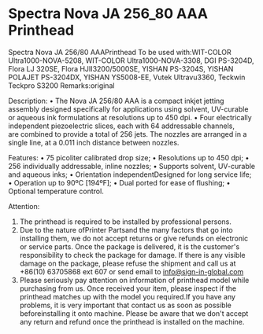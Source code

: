 # Spectra Nova JA 256_80 AAA Printhead

Spectra Nova JA 256/80 AAAPrinthead
To be used with:WIT-COLOR Ultra1000-NOVA-5208, WIT-COLOR Ultra1000-NOVA-3308, DGI PS-3204D, Flora LJ 320SE, Flora HJII3200/5000SE, YISHAN PS-3204S, YISHAN POLAJET PS-3204DX, YISHAN YS5008-EE, Vutek Ultravu3360, Teckwin Teckpro S3200
Remarks:original

Description:
• The Nova JA 256/80 AAA is a compact inkjet jetting assembly designed specifically for applications using solvent, UV-curable or aqueous ink formulations at resolutions up to 450 dpi.
• Four electrically independent piezoelectric slices, each with 64 addressable channels, are combined to provide a total of 256 jets. The nozzles are arranged in a single line, at a 0.011 inch distance between nozzles.

Features:
• 75 picoliter calibrated drop size;
• Resolutions up to 450 dpi;
• 256 individually addressable, inline nozzles;
• Supports solvent, UV-curable and aqueous inks;
• Orientation independentDesigned for long service life;
• Operation up to 90ºC [194ºF];
• Dual ported for ease of flushing;
• Optional temperature control.

Attention:
1. The printhead is required to be installed by professional persons.
2. Due to the nature ofPrinter Partsand the many factors that go into installing them, we do not accept returns or give refunds on electronic or service parts. Once the package is delivered, it is the customer's responsibility to check the package for damage. If there is any visible damage on the package, please refuse the shipment and call us at +86(10) 63705868 ext 607 or send email to info@sign-in-global.com
3. Please seriously pay attention on information of printhead model while purchasing from us. Once received your item, please inspect if the printhead matches up with the model you required.If you have any problems, it is very important that contact us as soon as possible beforeinstalling it onto machine. Please be aware that we don't accept any return and refund once the printhead is installed on the machine.




